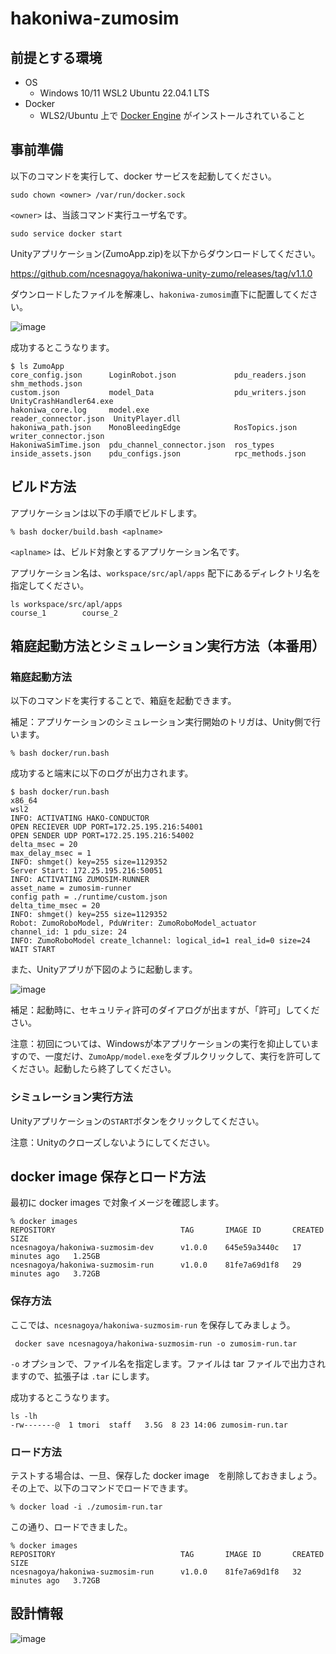 # hakoniwa-zumosim

## 前提とする環境

* OS
  * Windows 10/11 WSL2 Ubuntu 22.04.1 LTS
* Docker
  * WLS2/Ubuntu 上で [Docker Engine](https://docs.docker.com/engine/install/ubuntu/) がインストールされていること

## 事前準備

以下のコマンドを実行して、docker サービスを起動してください。

```
sudo chown <owner> /var/run/docker.sock
```

`<owner>` は、当該コマンド実行ユーザ名です。

```
sudo service docker start
```

Unityアプリケーション(ZumoApp.zip)を以下からダウンロードしてください。

https://github.com/ncesnagoya/hakoniwa-unity-zumo/releases/tag/v1.1.0

ダウンロードしたファイルを解凍し、`hakoniwa-zumosim`直下に配置してください。

![image](https://github.com/ncesnagoya/hakoniwa-zumosim/assets/164193/b85fee35-0af8-4fdd-b5f0-bdeca3d378b4)

成功するとこうなります。

```
$ ls ZumoApp
core_config.json      LoginRobot.json             pdu_readers.json       shm_methods.json
custom.json           model_Data                  pdu_writers.json       UnityCrashHandler64.exe
hakoniwa_core.log     model.exe                   reader_connector.json  UnityPlayer.dll
hakoniwa_path.json    MonoBleedingEdge            RosTopics.json         writer_connector.json
HakoniwaSimTime.json  pdu_channel_connector.json  ros_types
inside_assets.json    pdu_configs.json            rpc_methods.json
```

## ビルド方法

アプリケーションは以下の手順でビルドします。

```
% bash docker/build.bash <aplname>
```

`<aplname>` は、ビルド対象とするアプリケーション名です。

アプリケーション名は、`workspace/src/apl/apps` 配下にあるディレクトリ名を指定してください。

```
ls workspace/src/apl/apps 
course_1        course_2
```

## 箱庭起動方法とシミュレーション実行方法（本番用）

### 箱庭起動方法

以下のコマンドを実行することで、箱庭を起動できます。

補足：アプリケーションのシミュレーション実行開始のトリガは、Unity側で行います。

```
% bash docker/run.bash 
```

成功すると端末に以下のログが出力されます。

```
$ bash docker/run.bash
x86_64
wsl2
INFO: ACTIVATING HAKO-CONDUCTOR
OPEN RECIEVER UDP PORT=172.25.195.216:54001
OPEN SENDER UDP PORT=172.25.195.216:54002
delta_msec = 20
max_delay_msec = 1
INFO: shmget() key=255 size=1129352 
Server Start: 172.25.195.216:50051
INFO: ACTIVATING ZUMOSIM-RUNNER
asset_name = zumosim-runner
config path = ./runtime/custom.json
delta_time_msec = 20
INFO: shmget() key=255 size=1129352 
Robot: ZumoRoboModel, PduWriter: ZumoRoboModel_actuator
channel_id: 1 pdu_size: 24
INFO: ZumoRoboModel create_lchannel: logical_id=1 real_id=0 size=24
WAIT START
```

また、Unityアプリが下図のように起動します。

![image](https://github.com/ncesnagoya/hakoniwa-zumosim/assets/164193/66bc9d79-1ef6-4c7e-a14c-b938e2aaaee1)

補足：起動時に、セキュリティ許可のダイアログが出ますが、「許可」してください。

注意：初回については、Windowsが本アプリケーションの実行を抑止していますので、一度だけ、`ZumoApp/model.exe`をダブルクリックして、実行を許可してください。起動したら終了してください。

### シミュレーション実行方法

Unityアプリケーションの`START`ボタンをクリックしてください。


注意：Unityのクローズしないようにしてください。


## docker image 保存とロード方法

最初に docker images で対象イメージを確認します。

```
% docker images
REPOSITORY                            TAG       IMAGE ID       CREATED          SIZE
ncesnagoya/hakoniwa-suzmosim-dev      v1.0.0    645e59a3440c   17 minutes ago   1.25GB
ncesnagoya/hakoniwa-suzmosim-run      v1.0.0    81fe7a69d1f8   29 minutes ago   3.72GB
```

### 保存方法
ここでは、`ncesnagoya/hakoniwa-suzmosim-run` を保存してみましょう。

```
 docker save ncesnagoya/hakoniwa-suzmosim-run -o zumosim-run.tar
```

`-o` オプションで、ファイル名を指定します。ファイルは tar ファイルで出力されますので、拡張子は `.tar` にします。

成功するとこうなります。

```
ls -lh
-rw-------@  1 tmori  staff   3.5G  8 23 14:06 zumosim-run.tar
```

### ロード方法

テストする場合は、一旦、保存した docker image　を削除しておきましょう。
その上で、以下のコマンドでロードできます。

```
% docker load -i ./zumosim-run.tar 
```

この通り、ロードできました。

```
% docker images
REPOSITORY                            TAG       IMAGE ID       CREATED          SIZE
ncesnagoya/hakoniwa-suzmosim-run      v1.0.0    81fe7a69d1f8   32 minutes ago   3.72GB
```

## 設計情報

![image](https://github.com/ncesnagoya/hakoniwa-zumosim/assets/164193/fd34d181-b083-4be8-9884-69130cefe04a)

